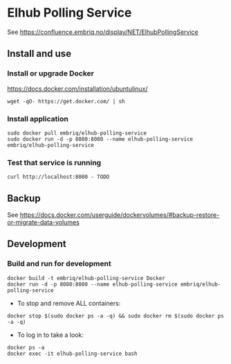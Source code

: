 # Elhub Polling Service

See https://confluence.embriq.no/display/NET/ElhubPollingService

## Install and use 

### Install or upgrade Docker 

https://docs.docker.com/installation/ubuntulinux/

```
wget -qO- https://get.docker.com/ | sh
```

###  Install application 
```
sudo docker pull embriq/elhub-polling-service
sudo docker run -d -p 8080:8080 --name elhub-polling-service embriq/elhub-polling-service
```

### Test that service is running 
```
curl http://localhost:8080 - TODO
```

## Backup 

See https://docs.docker.com/userguide/dockervolumes/#backup-restore-or-migrate-data-volumes


## Development 

### Build and run for development

```
docker build -t embriq/elhub-polling-service Docker
docker run -d -p 8080:8080 --name elhub-polling-service embriq/elhub-polling-service
```

* To stop and remove ALL containers: 
```
docker stop $(sudo docker ps -a -q) && sudo docker rm $(sudo docker ps -a -q)
```

* To log in to take a look: 
```
docker ps -a
docker exec -it elhub-polling-service bash
```
